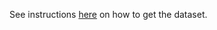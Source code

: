 See instructions [here](https://github.com/hugo-sv/riw#1-getting-the-dataset) on how to get the dataset.
